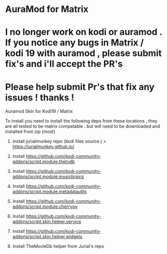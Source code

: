 # AuraMod for Matrix
# I no longer work on kodi or auramod  . If you notice any bugs in Matrix / kodi 19 with auramod , please submit fix's and i'll accept the PR's 
# Please help submit Pr's that fix any issues ! thanks !
Auramod Skin for Kodi19 / Matrix 

To install you need to install the following deps from these locations , they are all tested to be matrix compatable . but will need to be downloaded and installed from zip (most) 

1. Install jurialmunkey repo (kodi files source ) > https://jurialmunkey.github.io/

2. Install https://github.com/kodi-community-addons/script.module.thetvdb

3. Install https://github.com/kodi-community-addons/script.module.musicbrainz

4. Install https://github.com/kodi-community-addons/script.module.metadatautils

5. Install https://github.com/kodi-community-addons/script.module.cherrypy

6. Install https://github.com/kodi-community-addons/script.skin.helper.service

7. Install https://github.com/kodi-community-addons/script.skin.helper.widgets

8. Install TheMovieDb helper from Jurial's repo

